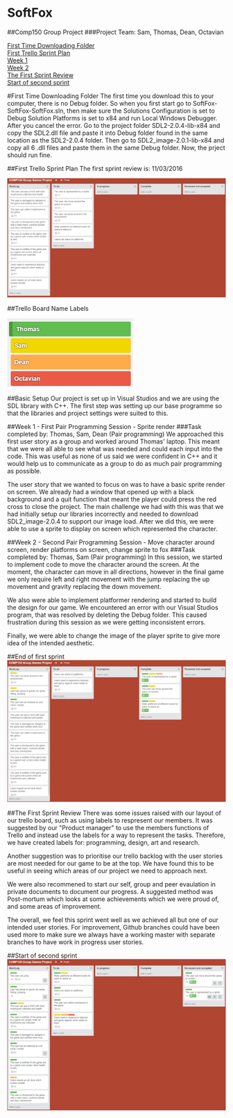 # SoftFox
##Comp150 Group Project
###Project Team: Sam, Thomas, Dean, Octavian

[First Time Downloading Folder](#first-time-downloading-folder)  
[First Trello Sprint Plan](#first-trello-sprint-plan)  
[Week 1](#week-1---first-pair-programming-session---sprite-render)  
[Week 2](#week-2---second-pair-programming-session---move-character-around-screen,-render-platforms-on-screen,-change-sprite-to-fox)  
[The First Sprint Review](#the-first-sprint-review)  
[Start of second sprint](#start-of-second-sprint)  

#First Time Downloading Folder
The first time you download this to your computer, there is no Debug folder. So when you first start go to SoftFox-SoftFox-SoftFox.sln, then make sure the Solutions Configuration is set to Debug Solution Platforms is set to x84 and run Local Windows Debugger. After you cancel the error. Go to the project folder SDL2-2.0.4-lib-x84 and copy the SDL2.dll file and paste it into Debug folder found in the same location as the SDL2-2.0.4 folder. Then go to SDL2_image-2.0.1-lib-x84 and copy all 6 .dll files and paste them in the same Debug folder. Now, the prject should run fine.

##First Trello Sprint Plan
The first sprint review is: 11/03/2016

![alt text][first_sprint_plan_group]

[first_sprint_plan_group]: https://github.com/sw180283/SoftFox/blob/master/Trello/First_Sprint_Plan_Group.jpg "First Trello Sprint Plan"

##Trello Board Name Labels

![alt text][trello_board_name_label]

[trello_board_name_label]: https://github.com/sw180283/SoftFox/blob/master/Trello/Trello_Board_Name_Labels.jpg "Trello Board Name Labels"

##Basic Setup
Our project is set up in Visual Studios and we are using the SDL library with C++. The first step was setting up our base programme so that the libraries and project settings were suited to this.

##Week 1 - First Pair Programming Session - Sprite render
###Task completed by: Thomas, Sam, Dean (Pair programming)
We approached this first user story as a group and worked around Thomas' laptop. This meant that we were all able to see what was needed and could each input into the code. This was useful as none of us said we were confident in C++ and it would help us to communicate as a group to do as much pair programming as possible.

The user story that we wanted to focus on was to have a basic sprite render on screen. We already had a window that opened up with a black background and a quit function that meant the player could press the red cross to close the project. The main challenge we had with this was that we had initially setup our libraries incorrectly and needed to download SDL2_image-2.0.4 to support our image load. After we did this, we were able to use a sprite to display on screen which represented the character.

##Week 2 - Second Pair Programming Session - Move character around screen, render platforms on screen, change sprite to fox
###Task completed by: Thomas, Sam (Pair programming)
In this session, we started to implement code to move the character around the screen. At the moment, the character can move in all directions, however in the final game we only require left and right movement with the jump replacing the up movement and gravity replacing the down movement.

We also were able to implement platformer rendering and started to build the design for our game. We encountered an error with our Visual Studios program, that was resolved by deleting the Debug folder. This caused frustration during this session as we were getting inconsistent errors.

Finally, we were able to change the image of the player sprite to give more idea of the intended aesthetic.

##End of first sprint
![alt text][End_of_first_sprint]

[End_of_first_sprint]: https://github.com/sw180283/SoftFox/blob/master/Trello/First_Complete_Sprint_Plan.jpg "End Of First Sprint"

##The First Sprint Review
There was some issues raised with our layout of our trello board, such as using labels to respresent our members. It was suggested by our "Product manager" to use the members functions of Trello and instead use the labels for a way to represent the tasks. Therefore, we have created labels for: programming, design, art and research.

Another suggestion was to prioritise our trello backlog with the user stories are most needed for our game to be at the top. We have found this to be useful in seeing which areas of our project we need to approach next.

We were also recommened to start our self, group and peer evaulation in private documents to document our progress. A suggested method was Post-mortum which looks at some achievements which we were proud of, and some areas of improvement.

The overall, we feel this sprint went well as we achieved all but one of our intended user stories. For improvement, Github branches could have been used more to make sure we always have a working master with separate branches to have work in progress user stories.

##Start of second sprint
![alt text][Start_of_second_sprint] 

[Start_of_second_sprint]: https://github.com/sw180283/SoftFox/blob/master/Trello/Second_Group_Sprint_Plan.jpg "Start Of Second Sprint"
